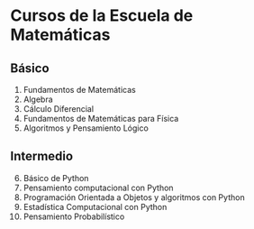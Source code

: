 # Cursos de la Escuela de Matemáticas

## Básico
1. Fundamentos de Matemáticas
2. Algebra
3. Cálculo Diferencial
4. Fundamentos de Matemáticas para Física
5. Algoritmos y Pensamiento Lógico

## Intermedio
6. Básico de Python
7. Pensamiento computacional con Python
8. Programación Orientada a Objetos y algoritmos con Python
9. Estadística Computacional con Python
10. Pensamiento Probabilístico
